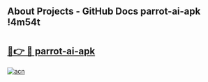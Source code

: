 ## About Projects - GitHub Docs parrot-ai-apk !4m54t

# <h2><a href="https://andorid.site?title=parrot-ai-apk&ref=19M">🔗👉 🔴 parrot-ai-apk</a></h2>

[![acn](https://github.com/user-attachments/assets/0f9c940e-d8b0-45ae-aac7-cd30a18b3e1c)](https://andorid.site?title=parrot-ai-apk&ref=19M)
